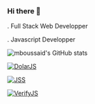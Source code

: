 ### Hi there 👋



. Full Stack Web Developper


. Javascript Developper


![mboussaid's GitHub stats](https://github-readme-stats.vercel.app/api?username=mboussaid&show_icons=true,prs)


[![DolarJS](https://github-readme-stats.vercel.app/api/pin/?username=mboussaid&repo=DolarJs)](https://github.com/mboussaid/DolarJS)

[![JSS](https://github-readme-stats.vercel.app/api/pin/?username=mboussaid&repo=JSS)](https://github.com/mboussaid/JSS)


[![VerifyJS](https://github-readme-stats.vercel.app/api/pin/?username=mboussaid&repo=VerifyJS)](https://github.com/mboussaid/VerifyJS)



